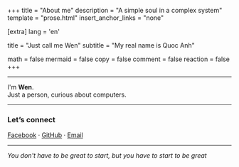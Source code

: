 +++
title = "About me"
description = "A simple soul in a complex system"
template = "prose.html"
insert_anchor_links = "none"

[extra]
lang = 'en'

title = "Just call me Wen"
subtitle = "My real name is Quoc Anh"

math = false
mermaid = false
copy = false
comment = false
reaction = false
+++

---

I'm **Wen**.  
Just a person, curious about computers.  

---

### Let’s connect

[Facebook](https://www.facebook.com/wen0x0) · [GitHub](https://github.com/wen0x0) · [Email](mailto:quocanhtn.work@gmail.com)


---

*You don't have to be great to start, but you have to start to be great*